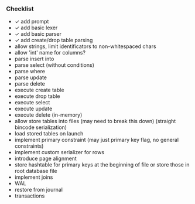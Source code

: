 ### Checklist
- ✓ add prompt
- ✓ add basic lexer
- ✓ add basic parser
- ✓ add create/drop table parsing
- allow strings, limit identificators to non-whitespaced chars
- allow 'int' name for columns?
- parse insert into
- parse select (without conditions)
- parse where
- parse update
- parse delete
- execute create table
- execute drop table
- execute select
- execute update
- execute delete (in-memory)
- allow store tables into files (may need to break this down) (straight bincode serialization)
- load stored tables on launch
- implement primary constraint (may just primary key flag, no general constraints)
- implement custom serializer for rows
- introduce page alignment
- store hashtable for primary keys at the beginning of file or store those in root database file
- implement joins
- WAL
- restore from journal
- transactions

